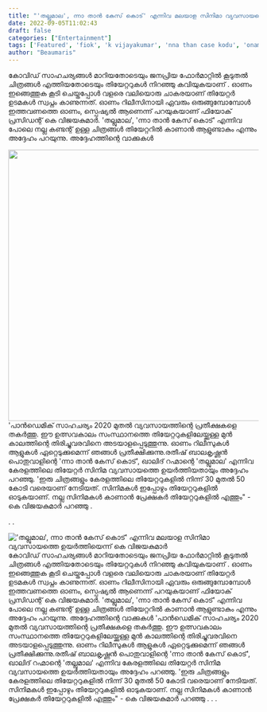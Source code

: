 ```yaml
---
title: "'തല്ലുമാല', ന്നാ താൻ കേസ് കൊട്' എന്നിവ മലയാള സിനിമാ വ്യവസായത്തെ ഉയർത്തിയെന്ന് കെ വിജയകുമാർ"
date: 2022-09-05T11:02:43
draft: false
categories: ["Entertainment"]
tags: ['Featured', 'fiok', 'k vijayakumar', 'nna than case kodu', 'onam release', 'THALLUMAALA']
author: "Beaumaris"
---
```


കോവിഡ് സാഹചര്യങ്ങൾ മാറിയതോടെയും ജനപ്രിയ ഫോർമാറ്റിൽ കൂടുതൽ ചിത്രങ്ങൾ എത്തിയതോടെയും തിയേറ്ററുകൾ നിറഞ്ഞു കവിയുകയാണ് . ഓണം ഇങ്ങെത്തുക കൂടി ചെയ്തപ്പോൾ വളരെ വലിയൊരു ചാകരയാണ് തിയേറ്റർ ഉടമകൾ സ്വപ്നം കാണുന്നത്. ഓണം റിലീസിനായി ഏവരും ഒരുങ്ങുമ്പോമ്പോൾ ഇത്തവണത്തെ ഓണം, സ്പെഷ്യൽ ആണെന്ന് പറയുകയാണ് ഫിയോക് പ്രസിഡന്റ് കെ വിജയകുമാർ. 'തല്ലുമാല', 'ന്നാ താൻ കേസ് കൊട്' എന്നിവ പോലെ നല്ല കണ്ടന്റ് ഉള്ള ചിത്രങ്ങൾ തിയേറ്ററിൽ കാണാൻ ആളുണ്ടാകും എന്നും അദ്ദേഹം പറയുന്നു. അദ്ദേഹത്തിന്റെ വാക്കുകൾ

<img class="size-full wp-image-349751 aligncenter" src="https://cdn.boolokam.com/articles/2022/09/hrh.jpg" alt="" width="970" height="545" />'പാൻഡെമിക് സാഹചര്യം 2020 മുതൽ വ്യവസായത്തിന്റെ പ്രതീക്ഷകളെ തകർത്തു. ഈ ഉത്സവകാലം സംസ്ഥാനത്തെ തിയേറ്ററുകളിലേയ്ക്കുള്ള മുൻ കാലത്തിന്റെ തിരിച്ചുവരവിനെ അടയാളപ്പെടുത്തുന്നു. ഓണം റിലീസുകൾ ആളുകൾ ഏറ്റെടുക്കുമെന്ന് ഞങ്ങൾ പ്രതീക്ഷിക്കുന്നു.രതീഷ് ബാലകൃഷ്ണൻ പൊതുവാളിന്റെ 'ന്നാ താൻ കേസ് കൊട്', ഖാലിദ് റഹ്മാന്റെ 'തല്ലുമാല' എന്നിവ കേരളത്തിലെ തിയേറ്റർ സിനിമ വ്യവസായത്തെ ഉയർത്തിയതായും അദ്ദേഹം പറഞ്ഞു. 'ഇരു ചിത്രങ്ങളും കേരളത്തിലെ തിയേറ്ററുകളിൽ നിന്ന് 30 മുതൽ 50 കോടി വരെയാണ് നേടിയത്. സിനിമകൾ ഇപ്പോഴും തിയേറ്ററുകളിൽ ഓടുകയാണ്. നല്ല സിനിമകൾ കാണാൻ പ്രേക്ഷകർ തിയേറ്ററുകളിൽ എത്തും" - കെ വിജയകുമാർ പറഞ്ഞു .

. .


!['തല്ലുമാല', ന്നാ താൻ കേസ് കൊട്' എന്നിവ മലയാള സിനിമാ വ്യവസായത്തെ ഉയർത്തിയെന്ന് കെ വിജയകുമാർ](https://cdn.boolokam.com/articles/2022/09/hrh.jpg)കോവിഡ് സാഹചര്യങ്ങൾ മാറിയതോടെയും ജനപ്രിയ ഫോർമാറ്റിൽ കൂടുതൽ ചിത്രങ്ങൾ എത്തിയതോടെയും തിയേറ്ററുകൾ നിറഞ്ഞു കവിയുകയാണ് . ഓണം ഇങ്ങെത്തുക കൂടി ചെയ്തപ്പോൾ വളരെ വലിയൊരു ചാകരയാണ് തിയേറ്റർ ഉടമകൾ സ്വപ്നം കാണുന്നത്. ഓണം റിലീസിനായി ഏവരും ഒരുങ്ങുമ്പോമ്പോൾ ഇത്തവണത്തെ ഓണം, സ്പെഷ്യൽ ആണെന്ന് പറയുകയാണ് ഫിയോക് പ്രസിഡന്റ് കെ വിജയകുമാർ. 'തല്ലുമാല', 'ന്നാ താൻ കേസ് കൊട്' എന്നിവ പോലെ നല്ല കണ്ടന്റ് ഉള്ള ചിത്രങ്ങൾ തിയേറ്ററിൽ കാണാൻ ആളുണ്ടാകും എന്നും അദ്ദേഹം പറയുന്നു. അദ്ദേഹത്തിന്റെ വാക്കുകൾ 'പാൻഡെമിക് സാഹചര്യം 2020 മുതൽ വ്യവസായത്തിന്റെ പ്രതീക്ഷകളെ തകർത്തു. ഈ ഉത്സവകാലം സംസ്ഥാനത്തെ തിയേറ്ററുകളിലേയ്ക്കുള്ള മുൻ കാലത്തിന്റെ തിരിച്ചുവരവിനെ അടയാളപ്പെടുത്തുന്നു. ഓണം റിലീസുകൾ ആളുകൾ ഏറ്റെടുക്കുമെന്ന് ഞങ്ങൾ പ്രതീക്ഷിക്കുന്നു.രതീഷ് ബാലകൃഷ്ണൻ പൊതുവാളിന്റെ 'ന്നാ താൻ കേസ് കൊട്', ഖാലിദ് റഹ്മാന്റെ 'തല്ലുമാല' എന്നിവ കേരളത്തിലെ തിയേറ്റർ സിനിമ വ്യവസായത്തെ ഉയർത്തിയതായും അദ്ദേഹം പറഞ്ഞു. 'ഇരു ചിത്രങ്ങളും കേരളത്തിലെ തിയേറ്ററുകളിൽ നിന്ന് 30 മുതൽ 50 കോടി വരെയാണ് നേടിയത്. സിനിമകൾ ഇപ്പോഴും തിയേറ്ററുകളിൽ ഓടുകയാണ്. നല്ല സിനിമകൾ കാണാൻ പ്രേക്ഷകർ തിയേറ്ററുകളിൽ എത്തും" - കെ വിജയകുമാർ പറഞ്ഞു . . .
